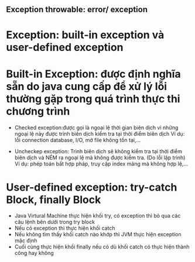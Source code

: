 ## Exception throwable: error/ exception
# Exception: built-in exception và user-defined exception
# Built-in Exception: được định nghĩa sẵn do java cung cấp để xử lý lỗi thường gặp trong quá trình thực thi chương trình
- Checked exception:được gọi là ngoại lệ thời gian biên dịch vì những ngoại lệ này được trình biên dịch kiểm tra tại thời điểm biên dịch
Ví dụ: lỗi connection database, I/O, mở file không tồn tại,...

- Uncheckep exception: Trình biên dịch sẽ không kiểm tra tại thời điểm biên dịch và NÉM ra ngoại lệ mà không được kiểm tra. (Do lỗi lập trình)
Ví dụ: phép toán bất hợp pháp, truy cập index mảng mà không hợp lệ,...

# User-defined exception: try-catch Block, finally Block
- Java Virtural Machine thực hiện khối try, có exception thì bỏ qua các câu lệnh bên dưới trong try block
- Nếu có exception thì thực hiện khối catch
- Nếu không tìm thấy khối catch nào khớp thì JVM thực hiện exception mặc định
- Cuối cùng thực hiện khối finally nếu có dù khối catch có thực hiện thành công hay không